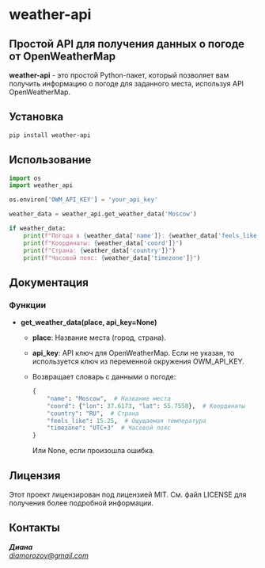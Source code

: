 # weather-api

## Простой API для получения данных о погоде от OpenWeatherMap

**weather-api** - это простой Python-пакет, который позволяет вам получить информацию о погоде для заданного места, используя API OpenWeatherMap.

## Установка

```bash
pip install weather-api
```

## Использование

```python
import os
import weather_api

os.environ['OWM_API_KEY'] = 'your_api_key'  

weather_data = weather_api.get_weather_data('Moscow')

if weather_data:
    print(f"Погода в {weather_data['name']}: {weather_data['feels_like']}°C")
    print(f"Координаты: {weather_data['coord']}")
    print(f"Страна: {weather_data['country']}")
    print(f"Часовой пояс: {weather_data['timezone']}")
```

## Документация

### Функции

* **get_weather_data(place, api_key=None)**

  - **place**: Название места (город, страна).
  - **api_key**: API ключ для OpenWeatherMap. Если не указан, то используется ключ из переменной окружения OWM_API_KEY.

  - Возвращает словарь с данными о погоде:

    ```python
    {
        "name": "Moscow",  # Название места
        "coord": {"lon": 37.6173, "lat": 55.7558},  # Координаты
        "country": "RU",  # Страна
        "feels_like": 15.25,  # Ощущаемая температура
        "timezone": "UTC+3"  # Часовой пояс
    }
    ```
    
    Или None, если произошла ошибка.


## Лицензия

Этот проект лицензирован под лицензией MIT. См. файл LICENSE для получения более подробной информации.

## Контакты

***Диана***  
*diamorozov@gmail.com*

    

